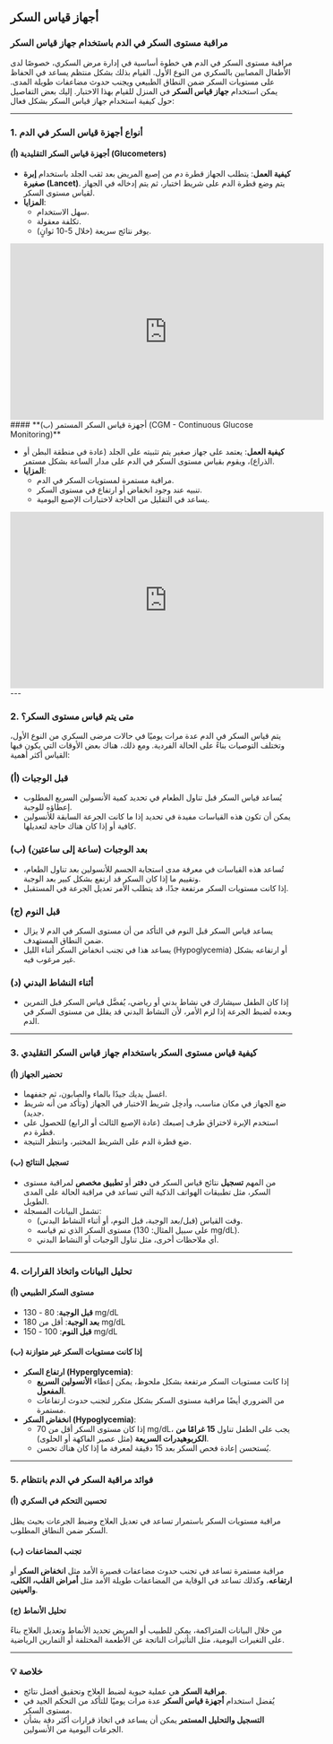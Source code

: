 ##  أجهاز قياس السكر
### **مراقبة مستوى السكر في الدم باستخدام جهاز قياس السكر**

مراقبة مستوى السكر في الدم هي خطوة أساسية في إدارة مرض السكري، خصوصًا لدى الأطفال المصابين بالسكري من النوع الأول. القيام بذلك بشكل منتظم يساعد في الحفاظ على مستويات السكر ضمن النطاق الطبيعي ويجنب حدوث مضاعفات طويلة المدى. يمكن استخدام **جهاز قياس السكر** في المنزل للقيام بهذا الاختبار. إليك بعض التفاصيل حول كيفية استخدام جهاز قياس السكر بشكل فعال:

---

### **1. أنواع أجهزة قياس السكر في الدم**

#### **(أ) أجهزة قياس السكر التقليدية (Glucometers)**

- **كيفية العمل**: يتطلب الجهاز قطرة دم من إصبع المريض بعد ثقب الجلد باستخدام **إبرة صغيرة (Lancet)**. يتم وضع قطرة الدم على شريط اختبار، ثم يتم إدخاله في الجهاز لقياس مستوى السكر.
- **المزايا**:
    - سهل الاستخدام.
    - تكلفة معقولة.
    - يوفر نتائج سريعة (خلال 5-10 ثوانٍ).

<iframe width="560" height="315" src="https://www.youtube.com/embed/e1M98ziySc8?si=t_9A7Q61tfYvZ3BR" title="YouTube video player" frameborder="0" allow="accelerometer; autoplay; clipboard-write; encrypted-media; gyroscope; picture-in-picture; web-share" referrerpolicy="strict-origin-when-cross-origin" allowfullscreen></iframe>
#### **(ب) أجهزة قياس السكر المستمر (CGM - Continuous Glucose Monitoring)**

- **كيفية العمل**: يعتمد على جهاز صغير يتم تثبيته على الجلد (عادة في منطقة البطن أو الذراع)، ويقوم بقياس مستوى السكر في الدم على مدار الساعة بشكل مستمر.
- **المزايا**:
    - مراقبة مستمرة لمستويات السكر في الدم.
    - تنبيه عند وجود انخفاض أو ارتفاع في مستوى السكر.
    - يساعد في التقليل من الحاجة لاختبارات الإصبع اليومية.

<iframe width="560" height="315" src="https://www.youtube.com/embed/LFYyimOBomU?si=Myivh5Mb9QWuAEcQ" title="YouTube video player" frameborder="0" allow="accelerometer; autoplay; clipboard-write; encrypted-media; gyroscope; picture-in-picture; web-share" referrerpolicy="strict-origin-when-cross-origin" allowfullscreen></iframe>
---

### **2. متى يتم قياس مستوى السكر؟**

يتم قياس السكر في الدم عدة مرات يوميًا في حالات مرضى السكري من النوع الأول، وتختلف التوصيات بناءً على الحالة الفردية. ومع ذلك، هناك بعض الأوقات التي يكون فيها القياس أكثر أهمية:

### **(أ) قبل الوجبات**

- يُساعد قياس السكر قبل تناول الطعام في تحديد كمية الأنسولين السريع المطلوب إعطاؤه للوجبة.
- يمكن أن تكون هذه القياسات مفيدة في تحديد إذا ما كانت الجرعة السابقة للأنسولين كافية أو إذا كان هناك حاجة لتعديلها.

### **(ب) بعد الوجبات (ساعة إلى ساعتين)**

- تُساعد هذه القياسات في معرفة مدى استجابة الجسم للأنسولين بعد تناول الطعام، وتقييم ما إذا كان السكر قد ارتفع بشكل كبير بعد الوجبة.
- إذا كانت مستويات السكر مرتفعة جدًا، قد يتطلب الأمر تعديل الجرعة في المستقبل.

### **(ج) قبل النوم**

- يساعد قياس السكر قبل النوم في التأكد من أن مستوى السكر في الدم لا يزال ضمن النطاق المستهدف.
- يساعد هذا في تجنب انخفاض السكر أثناء الليل (Hypoglycemia) أو ارتفاعه بشكل غير مرغوب فيه.

### **(د) أثناء النشاط البدني**

- إذا كان الطفل سيشارك في نشاط بدني أو رياضي، يُفضَّل قياس السكر قبل التمرين وبعده لضبط الجرعة إذا لزم الأمر، لأن النشاط البدني قد يقلل من مستوى السكر في الدم.

---

### **3. كيفية قياس مستوى السكر باستخدام جهاز قياس السكر التقليدي**

#### **(أ) تحضير الجهاز**

- اغسل يديك جيدًا بالماء والصابون، ثم جففهما.
- ضع الجهاز في مكان مناسب، وأدخِل شريط الاختبار في الجهاز (وتأكد من أنه شريط جديد).
- استخدم الإبرة لاختراق طرف إصبعك (عادة الإصبع الثالث أو الرابع) للحصول على قطرة دم.
- ضع قطرة الدم على الشريط المختبر، وانتظر النتيجة.

#### **(ب) تسجيل النتائج**

- من المهم **تسجيل** نتائج قياس السكر في **دفتر** أو **تطبيق مخصص** لمراقبة مستوى السكر، مثل تطبيقات الهواتف الذكية التي تساعد في مراقبة الحالة على المدى الطويل.
- تشمل البيانات المسجلة:
    - وقت القياس (قبل/بعد الوجبة، قبل النوم، أو أثناء النشاط البدني).
    - مستوى السكر الذي تم قياسه (على سبيل المثال: 130 mg/dL).
    - أي ملاحظات أخرى، مثل تناول الوجبات أو النشاط البدني.

---

### **4. تحليل البيانات واتخاذ القرارات**

#### **(أ) مستوى السكر الطبيعي**

- **قبل الوجبة**: 80 - 130 mg/dL
- **بعد الوجبة**: أقل من 180 mg/dL
- **قبل النوم**: 100 - 150 mg/dL

#### **(ب) إذا كانت مستويات السكر غير متوازنة**

- **ارتفاع السكر (Hyperglycemia)**:
    - إذا كانت مستويات السكر مرتفعة بشكل ملحوظ، يمكن إعطاء **الأنسولين السريع المفعول**.
    - من الضروري أيضًا مراقبة مستوى السكر بشكل متكرر لتجنب حدوث ارتفاعات مستمرة.
- **انخفاض السكر (Hypoglycemia)**:
    - إذا كان مستوى السكر أقل من 70 mg/dL، يجب على الطفل تناول **15 غرامًا من الكربوهيدرات السريعة** (مثل عصير الفاكهة أو الحلوى).
    - يُستحسن إعادة فحص السكر بعد 15 دقيقة لمعرفة ما إذا كان هناك تحسن.

---

### **5. فوائد مراقبة السكر في الدم بانتظام**

#### **(أ) تحسين التحكم في السكري**

مراقبة مستويات السكر باستمرار تساعد في تعديل العلاج وضبط الجرعات بحيث يظل السكر ضمن النطاق المطلوب.

#### **(ب) تجنب المضاعفات**

مراقبة مستمرة تساعد في تجنب حدوث مضاعفات قصيرة الأمد مثل **انخفاض السكر** أو **ارتفاعه**، وكذلك تساعد في الوقاية من المضاعفات طويلة الأمد مثل **أمراض القلب، الكلى، والعينين**.

#### **(ج) تحليل الأنماط**

من خلال البيانات المتراكمة، يمكن للطبيب أو المريض تحديد الأنماط وتعديل العلاج بناءً على التغيرات اليومية، مثل التأثيرات الناتجة عن الأطعمة المختلفة أو التمارين الرياضية.

---

### **💡 خلاصة**

- **مراقبة السكر** هي عملية حيوية لضبط العلاج وتحقيق أفضل نتائج.
- يُفضل استخدام **أجهزة قياس السكر** عدة مرات يوميًا للتأكد من التحكم الجيد في مستوى السكر.
- **التسجيل والتحليل المستمر** يمكن أن يساعد في اتخاذ قرارات أكثر دقة بشأن الجرعات اليومية من الأنسولين.

